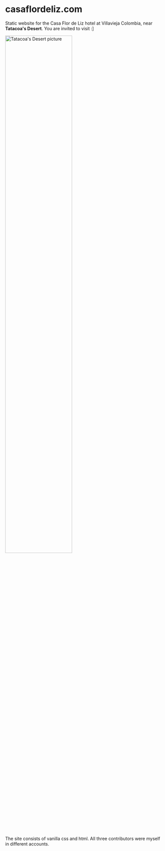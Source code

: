 # casaflordeliz.com

Static website for the Casa Flor de Liz hotel at Villavieja Colombia, near **Tatacoa's Desert**. You are invited to visit :]

<img src="https://github.com/user-attachments/assets/9f474c31-ee81-445b-afa8-a18d6e4d9e48" aspect-ratio="1/1" width="65%" alt="Tatacoa's Desert picture"/>

The site consists of vanilla css and html. All three contributors were myself in different accounts. 
